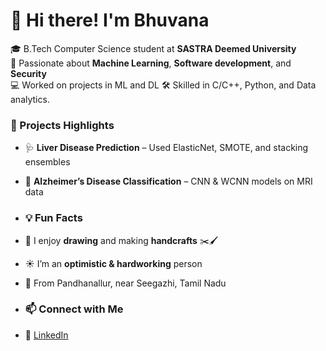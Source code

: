 # 👋 Hi there! I'm Bhuvana

🎓 B.Tech Computer Science student at **SASTRA Deemed University**  
🧠 Passionate about **Machine Learning**, **Software development**, and **Security**  
💻 Worked on projects in ML and DL 
🛠️ Skilled in C/C++, Python, and Data analytics.

### 🌟 Projects Highlights
- 🩺 **Liver Disease Prediction** – Used ElasticNet, SMOTE, and stacking ensembles
- 🧠 **Alzheimer’s Disease Classification** – CNN & WCNN models on MRI data

- ### 💡 Fun Facts
- 🎨 I enjoy **drawing** and making **handcrafts** ✂️🖌️
- ☀️ I’m an **optimistic & hardworking** person
- 📍 From Pandhanallur, near Seegazhi, Tamil Nadu

- ### 📫 Connect with Me
- 💼 [LinkedIn](https://www.linkedin.com/in/bhuvana-cse/)
